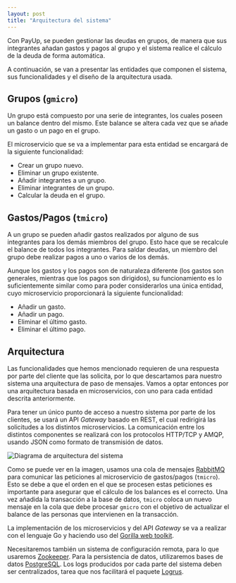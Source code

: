 ```yaml
---
layout: post
title: "Arquitectura del sistema"
---
```


Con PayUp, se pueden gestionar las deudas en grupos, de manera que sus integrantes añadan gastos y pagos al grupo y el sistema realice el cálculo de la deuda de forma automática.

A continuación, se van a presentar las entidades que componen el sistema, sus funcionalidades y el diseño de la arquitectura usada.

## Grupos (`gmicro`)

Un grupo está compuesto por una serie de integrantes, los cuales poseen un balance dentro del mismo. Este balance se altera cada vez que se añade un gasto o un pago en el grupo.

El microservicio que se va a implementar para esta entidad se encargará de la siguiente funcionalidad:

* Crear un grupo nuevo.
* Eliminar un grupo existente.
* Añadir integrantes a un grupo.
* Eliminar integrantes de un grupo.
* Calcular la deuda en el grupo.

## Gastos/Pagos (`tmicro`)

A un grupo se pueden añadir gastos realizados por alguno de sus integrantes para los demás miembros del grupo. Esto hace que se recalcule el balance de todos los integrantes. Para saldar deudas, un miembro del grupo debe realizar pagos a uno o varios de los demás.

Aunque los gastos y los pagos son de naturaleza diferente (los gastos son generales, mientras que los pagos son dirigidos), su funcionamiento es lo suficientemente similar como para poder considerarlos una única entidad, cuyo microservicio proporcionará la siguiente funcionalidad:

* Añadir un gasto.
* Añadir un pago.
* Eliminar el último gasto.
* Eliminar el último pago.

## Arquitectura

Las funcionalidades que hemos mencionado requieren de una respuesta por parte del cliente que las solicita, por lo que descartamos para nuestro sistema una arquitectura de paso de mensajes. Vamos a optar entonces por una arquitectura basada en microservicios, con uno para cada entidad descrita anteriormente.

Para tener un único punto de acceso a nuestro sistema por parte de los clientes, se usará un API *Gateway* basado en REST, el cual redirigirá las solicitudes a los distintos microservicios. La comunicación entre los distintos componentes se realizará con los protocolos HTTP/TCP y AMQP, usando JSON como formato de transmisión de datos.

![Diagrama de arquitectura del sistema](/pay-up/assets/images/architecture-diagram.png)

Como se puede ver en la imagen, usamos una cola de mensajes [RabbitMQ](https://www.rabbitmq.com/) para comunicar las peticiones al microservicio de gastos/pagos (`tmicro`). Esto se debe a que el orden en el que se procesen estas peticiones es importante para asegurar que el cálculo de los balances es el correcto. Una vez añadida la transacción a la base de datos, `tmicro` coloca un nuevo mensaje en la cola que debe procesar `gmicro` con el objetivo de actualizar el balance de las personas que intervienen en la transacción.

La implementación de los microservicios y del API *Gateway* se va a realizar con el lenguaje Go y haciendo uso del [Gorilla web toolkit](https://www.gorillatoolkit.org/).

Necesitaremos también un sistema de configuración remota, para lo que usaremos [Zookeeper](https://zookeeper.apache.org/). Para la persistencia de datos, utilizaremos bases de datos [PostgreSQL](https://www.postgresql.org/). Los logs producidos por cada parte del sistema deben ser centralizados, tarea que nos facilitará el paquete [Logrus](https://github.com/sirupsen/logrus).

